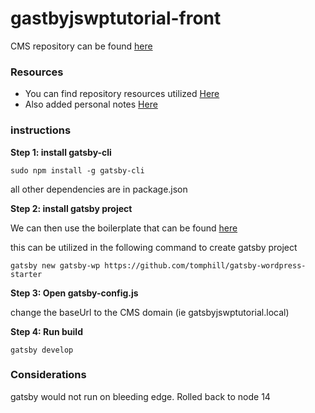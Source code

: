 # gastbyjswptutorial-front

CMS repository can be found [here](https://github.com/hckia/gastbyjswptutorial-wordpress)

### Resources

- You can find repository resources utilized <a href="https://github.com/tomphill" target="_blank">Here</a>
- Also added personal notes <a href="https://github.com/hckia/gatsbyjswptutorial-front/blob/main/notes.md" target="_blank">Here</a>

### instructions

**Step 1: install gatsby-cli**

```
sudo npm install -g gatsby-cli
```
all other dependencies are in package.json

**Step 2: install gatsby project**

We can then use the boilerplate that can be found [here](https://github.com/tomphill/gatsby-wordpress-starter)

this can be utilized in the following command to create gatsby project

```
gatsby new gatsby-wp https://github.com/tomphill/gatsby-wordpress-starter
```

**Step 3: Open gatsby-config.js**

change the baseUrl to the CMS domain (ie gatsbyjswptutorial.local)

**Step 4: Run build**

```
gatsby develop
```


### Considerations

gatsby would not run on bleeding edge. Rolled back to node 14
